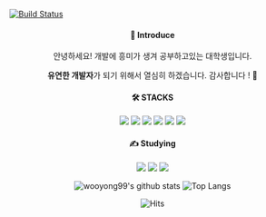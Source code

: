 [![Build Status](https://capsule-render.vercel.app/api?type=waving&color=EEFF00,100:254EDB&animation=fadeIn&desc=by%20Giyhub&descSize=15&descAlign=69&descAlignY=52&text=Yong%27s%20Profile&fontSize=60&fontColor=fcffff&fontAlignY=39&height=250&stroke=ceeae5)](https://travis-ci.org/joemccann/dillinger)

<div align="center">
<h4>📣 Introduce</h4>
안녕하세요! 개발에 흥미가 생겨 공부하고있는 대학생입니다.
                
                
<b>유연한 개발자</b>가 되기 위해서 열심히 하겠습니다. 감사합니다 ! 🙌
</div>

    
<div align=center>
<h4>🛠️ STACKS</h4>
<img src="https://img.shields.io/badge/HTML5-E34F26?style=flat-logo&logo=HTML5&logoColor=white"/>
<img src="https://img.shields.io/badge/css-1572B6?style=flat-logo&logo=css3&logoColor=white">
<img src="https://img.shields.io/badge/C-A8B9CC?style=flat-logo&logo=C&logoColor=white"/> 
<img src="https://img.shields.io/badge/java-007396?style=flat-logo&logo=java&logoColor=white">
<img src="https://img.shields.io/badge/Python-3776AB?style=flat-logo&logo=Python&logoColor=white"/>
<img src="https://img.shields.io/badge/Django-092E20?style=flat-logo&logo=Django&logoColor=white"/>
</div>
    
    
<div align=center>
<h4>✍️ Studying</h4>
<img src="https://img.shields.io/badge/Spring-6DB33F?style=flat-logo&logo=Spring&logoColor=white"/>
<img src="https://img.shields.io/badge/Oracle-F80000?style=flat-logo&logo=Oracle&logoColor=white"/>
<img src="https://img.shields.io/badge/jquery-0769AD?style=flat-logo&logo=jquery&logoColor=white">
</div>


<div align=center>

![wooyong99's github stats](https://github-readme-stats.vercel.app/api?username=wooyong99&show_icons=true)
![Top Langs](https://github-readme-stats.vercel.app/api/top-langs/?username=wooyong99&layout=compact&card_width=300)

</div>

<div align=center>

![Hits](https://hits.seeyoufarm.com/api/count/incr/badge.svg?url=https%3A%2F%2Fgithub.com%2Fwooyong99&count_bg=%234CAED5&title_bg=%23BCC4C6&icon=&icon_color=%23FFFFFF&title=hits&edge_flat=false)

</div>
